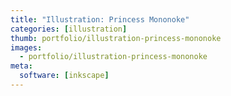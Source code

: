 ```yaml
---
title: "Illustration: Princess Mononoke"
categories: [illustration]
thumb: portfolio/illustration-princess-mononoke
images: 
  - portfolio/illustration-princess-mononoke
meta:
  software: [inkscape]
---
```

